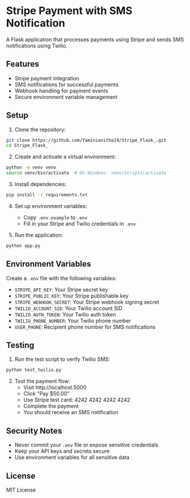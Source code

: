 # Stripe Payment with SMS Notification

A Flask application that processes payments using Stripe and sends SMS notifications using Twilio.

## Features

- Stripe payment integration
- SMS notifications for successful payments
- Webhook handling for payment events
- Secure environment variable management

## Setup

1. Clone the repository:
```bash
git clone https://github.com/Yaminianitha19/Stripe_Flask_.git
cd Stripe_Flask_
```

2. Create and activate a virtual environment:
```bash
python -m venv venv
source venv/bin/activate  # On Windows: venv\Scripts\activate
```

3. Install dependencies:
```bash
pip install -r requirements.txt
```

4. Set up environment variables:
   - Copy `.env.example` to `.env`
   - Fill in your Stripe and Twilio credentials in `.env`

5. Run the application:
```bash
python app.py
```

## Environment Variables

Create a `.env` file with the following variables:

- `STRIPE_API_KEY`: Your Stripe secret key
- `STRIPE_PUBLIC_KEY`: Your Stripe publishable key
- `STRIPE_WEBHOOK_SECRET`: Your Stripe webhook signing secret
- `TWILIO_ACCOUNT_SID`: Your Twilio account SID
- `TWILIO_AUTH_TOKEN`: Your Twilio auth token
- `TWILIO_PHONE_NUMBER`: Your Twilio phone number
- `USER_PHONE`: Recipient phone number for SMS notifications

## Testing

1. Run the test script to verify Twilio SMS:
```bash
python test_twilio.py
```

2. Test the payment flow:
   - Visit http://localhost:5000
   - Click "Pay $50.00"
   - Use Stripe test card: 4242 4242 4242 4242
   - Complete the payment
   - You should receive an SMS notification

## Security Notes

- Never commit your `.env` file or expose sensitive credentials
- Keep your API keys and secrets secure
- Use environment variables for all sensitive data

## License

MIT License
